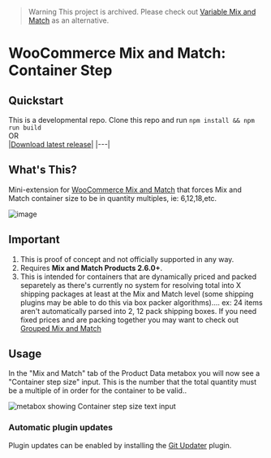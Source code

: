 > Warning This project is archived. Please check out [Variable Mix and Match](https://github.com/kathyisawesome/wc-mnm-variable) as an alternative.

# WooCommerce Mix and Match: Container Step

## Quickstart

This is a developmental repo. Clone this repo and run `npm install && npm run build`   
OR    
|[Download latest release](https://github.com/kathyisawesome/wc-mnm-container-step/releases/latest)|
|---|

## What's This?

Mini-extension for [WooCommerce Mix and Match](https://woocommerce.com/products/woocommerce-mix-and-match-products) that forces Mix and Match container size to be in quantity multiples, ie: 6,12,18,etc. 

![image](https://user-images.githubusercontent.com/507025/80157388-5155aa00-8583-11ea-9050-d3ddead27af5.png)

## Important

1. This is proof of concept and not officially supported in any way.
2. Requires **Mix and Match Products 2.6.0+**.
3. This is intended for containers that are dynamically priced and packed separetely as there's currently no system for resolving total into X shipping packages at least at the Mix and Match level (some shipping plugins may be able to do this via box packer algorithms).... ex: 24 items aren't automatically parsed into 2, 12 pack shipping boxes. If you need fixed prices and are packing together you may want to check out [Grouped Mix and Match](https://github.com/kathyisawesome/wc-mnm-grouped)

## Usage

In the "Mix and Match" tab of the Product Data metabox you will now see a "Container step size" input. This is the number that the total quantity must be a multiple of in order for the container to be valid..

![metabox showing Container step size text input](https://user-images.githubusercontent.com/507025/80157273-08055a80-8583-11ea-95b7-29dcc757accd.png)

### Automatic plugin updates

Plugin updates can be enabled by installing the [Git Updater](https://git-updater.com/) plugin.
